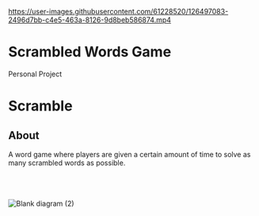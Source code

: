 

https://user-images.githubusercontent.com/61228520/126497083-2496d7bb-c4e5-463a-8126-9d8beb586874.mp4


# Scrambled Words Game

Personal Project

<h1>Scramble</h1>

<h2>About</h2>
A word game where players are given a certain amount of time to solve as many scrambled words as possible.

<br>
<br>
<br>
<br>


![Blank diagram (2)](https://user-images.githubusercontent.com/61228520/124489036-226fd080-dde3-11eb-871a-ccd2eae46443.png)
